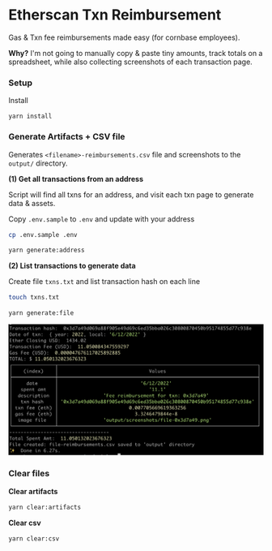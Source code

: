 # Etherscan Txn Reimbursement

Gas & Txn fee reimbursements made easy (for cornbase employees).

**Why?** I'm not going to manually copy & paste tiny amounts, track totals on a spreadsheet, while also collecting screenshots of each transaction page.

### Setup

Install

```
yarn install
```

### Generate Artifacts + CSV file

Generates `<filename>-reimbursements.csv` file and screenshots to the `output/` directory.

**(1) Get all transactions from an address**

Script will find all txns for an address, and visit each txn page to generate data & assets.

Copy `.env.sample` to `.env` and update with your address

```bash
cp .env.sample .env
```

```bash
yarn generate:address
```

**(2) List transactions to generate data**

Create file `txns.txt` and list transaction hash on each line

```bash
touch txns.txt
```

```bash
yarn generate:file
```

![console](example.png)

### Clear files

**Clear artifacts**

```bash
yarn clear:artifacts
```

**Clear csv**

```bash
yarn clear:csv
```
